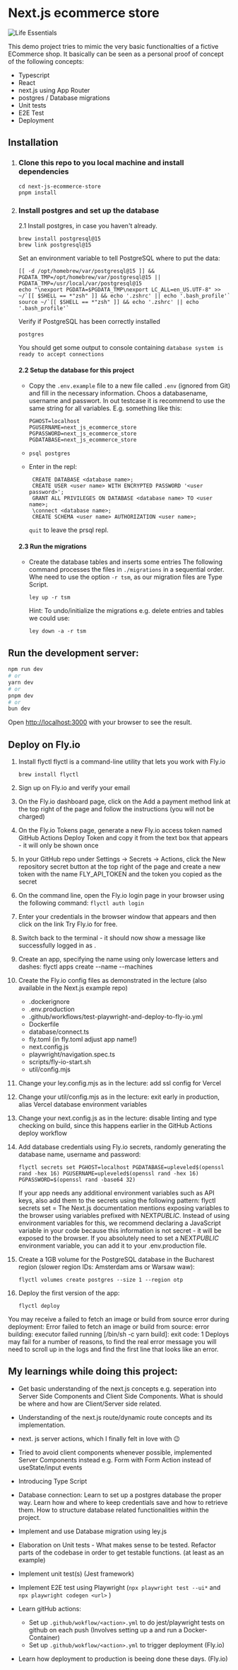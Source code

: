 # Next.js ecommerce store

![Life Essentials](public/images/life-essentials.gif)

This demo project tries to mimic the very basic functionalties of a fictive ECommerce shop. It basically can be seen as a personal proof of concept of the following concepts:

- Typescript
- React
- next.js using App Router
- postgres / Database migrations
- Unit tests
- E2E Test
- Deployment

## Installation

1.  ### Clone this repo to you local machine and install dependencies

    ```git clone phreis/next-js-ecommerce-store
    cd next-js-ecommerce-store
    pnpm install
    ```

2.  ### Install postgres and set up the database

    2.1 Install postgres, in case you haven't already.

    ```
    brew install postgresql@15
    brew link postgresql@15
    ```

    Set an environment variable to tell PostgreSQL where to put the data:

    ```
    [[ -d /opt/homebrew/var/postgresql@15 ]] && PGDATA_TMP=/opt/homebrew/var/postgresql@15 || PGDATA_TMP=/usr/local/var/postgresql@15
    echo "\nexport PGDATA=$PGDATA_TMP\nexport LC_ALL=en_US.UTF-8" >> ~/`[[ $SHELL == *"zsh" ]] && echo '.zshrc' || echo '.bash_profile'`
    source ~/`[[ $SHELL == *"zsh" ]] && echo '.zshrc' || echo '.bash_profile'`
    ```

    Verify if PostgreSQL has been correctly installed

    ```
    postgres

    ```

    You should get some output to console containing `database system is ready to accept connections`

    #### 2.2 Setup the database for this project

    - Copy the `.env.example` file to a new file called `.env` (ignored from Git) and fill in the necessary information. Choos a databasename, username and passwort. In out testcase it is recommend to use the same string for all variables. E.g. something like this:

      ```
      PGHOST=localhost
      PGUSERNAME=next_js_ecommerce_store
      PGPASSWORD=next_js_ecommerce_store
      PGDATABASE=next_js_ecommerce_store

      ```

    - `psql postgres`
    - Enter in the repl:

      ```
       CREATE DATABASE <database name>;
       CREATE USER <user name> WITH ENCRYPTED PASSWORD '<user password>';
       GRANT ALL PRIVILEGES ON DATABASE <database name> TO <user name>;
       \connect <database name>;
       CREATE SCHEMA <user name> AUTHORIZATION <user name>;
      ```

      `quit` to leave the prsql repl.

    #### 2.3 Run the migrations

    - Create the database tables and inserts some entries
      The following command processes the files in `./migrations` in a sequential order. Whe need to use the option `-r tsm`, as our migration files are Type Script.

      ```
      ley up -r tsm
      ```

      Hint: To undo/initialize the migrations e.g. delete entries and tables we could use:

      ```
      ley down -a -r tsm
      ```

## Run the development server:

```bash
npm run dev
# or
yarn dev
# or
pnpm dev
# or
bun dev
```

Open [http://localhost:3000](http://localhost:3000) with your browser to see the result.

## Deploy on Fly.io

1. Install flyctl
   flyctl is a command-line utility that lets you work with Fly.io

   ```
   brew install flyctl
   ```

2. Sign up on Fly.io and verify your email
3. On the Fly.io dashboard page, click on the Add a payment method link at the top right of the page and follow the instructions (you will not be charged)
4. On the Fly.io Tokens page, generate a new Fly.io access token named GitHub Actions Deploy Token and copy it from the text box that appears - it will only be shown once
5. In your GitHub repo under Settings → Secrets → Actions, click the New repository secret button at the top right of the page and create a new token with
   the name FLY_API_TOKEN and the token you copied as the secret
6. On the command line, open the Fly.io login page in your browser using the following command:
   `flyctl auth login`
7. Enter your credentials in the browser window that appears and then click on the link Try Fly.io for free.
8. Switch back to the terminal - it should now show a message like successfully logged in as <your email>.
9. Create an app, specifying the name using only lowercase letters and dashes:
   flyctl apps create --name <app name> --machines
10. Create the Fly.io config files as demonstrated in the lecture (also available in the Next.js example repo)
    - .dockerignore
    - .env.production
    - .github/workflows/test-playwright-and-deploy-to-fly-io.yml
    - Dockerfile
    - database/connect.ts
    - fly.toml (in fly.toml adjust app name!)
    - next.config.js
    - playwright/navigation.spec.ts
    - scripts/fly-io-start.sh
    - util/config.mjs
11. Change your ley.config.mjs as in the lecture: add ssl config for Vercel
12. Change your util/config.mjs as in the lecture: exit early in production, alias Vercel database environment variables
13. Change your next.config.js as in the lecture: disable linting and type checking on build, since this happens earlier in the GitHub Actions deploy workflow
14. Add database credentials using Fly.io secrets, randomly generating the database name, username and password:

    ```
    flyctl secrets set PGHOST=localhost PGDATABASE=upleveled$(openssl rand -hex 16) PGUSERNAME=upleveled$(openssl rand -hex 16) PGPASSWORD=$(openssl rand -base64 32)
    ```

    If your app needs any additional environment variables such as API keys, also add them to the secrets using the following pattern:
    flyctl secrets set <secret name>=<secret value>
    The Next.js documentation mentions exposing variables to the browser using variables prefixed with NEXT*PUBLIC*. Instead of using environment variables for this, we recommend declaring a JavaScript variable in your code because this information is not secret - it will be exposed to the browser. If you absolutely need to set a NEXT*PUBLIC* environment variable, you can add it to your .env.production file.

15. Create a 1GB volume for the PostgreSQL database in the Bucharest region (slower region IDs: Amsterdam ams or Warsaw waw):

    ```
    flyctl volumes create postgres --size 1 --region otp
    ```

16. Deploy the first version of the app:

    ```
    flyctl deploy
    ```

You may receive a failed to fetch an image or build from source error during deployment:
Error failed to fetch an image or build from source: error building: executor failed running [/bin/sh -c yarn build]: exit code: 1
Deploys may fail for a number of reasons, to find the real error message you will need to scroll up in the logs and find the first line that looks like an error.

## My learnings while doing this project:

- Get basic understanding of the next.js concepts e.g. seperation into Server Side Components and Client Side Components. What is should be where and how are Client/Server side related.
- Understanding of the next.js route/dynamic route concepts and its implementation.
- next. js server actions, which I finally felt in love with 😉
- Tried to avoid client components whenever possible, implemented Server Components instead e.g. Form with Form Action instead of useState/input events
- Introducing Type Script
- Database connection: Learn to set up a postgres database the proper way. Learn how and where to keep credentials save and how to retrieve them. How to structure database related functionalities within the project.
- Implement and use Database migration using ley.js
- Elaboration on Unit tests - What makes sense to be tested. Refactor parts of the codebase in order to get testable functions. (at least as an example)
- Implement unit test(s) (Jest framework)
- Implement E2E test using Playwright (`npx playwright test --ui*` and `npx playwright codegen <url>` )
- Learn gitHub actions:

  - Set up `.github/wokflow/<action>.yml` to do jest/playwright tests on github on each push (Involves setting up a and run a Docker-Container)
  - Set up `.github/wokflow/<action>.yml` to trigger deployment (Fly.io)

- Learn how deployment to production is beeing done these days. (Fly.io)
